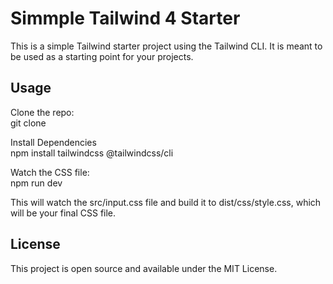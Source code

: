 # Simmple Tailwind 4 Starter
This is a simple Tailwind starter project using the Tailwind CLI. It is meant to be used as a starting point for your projects.
## Usage
Clone the repo:<br>
git clone<br>

Install Dependencies<br>
npm install tailwindcss @tailwindcss/cli<br>

Watch the CSS file:<br>
npm run dev<br>

This will watch the src/input.css file and build it to dist/css/style.css, which will be your final CSS file.

## License
This project is open source and available under the MIT License.
